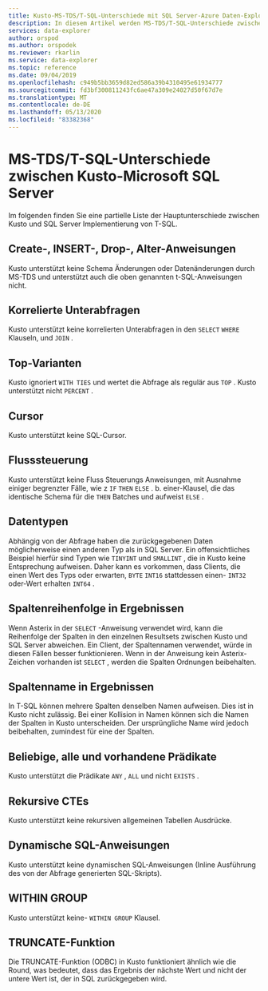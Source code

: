 ```yaml
---
title: Kusto-MS-TDS/T-SQL-Unterschiede mit SQL Server-Azure Daten-Explorer
description: In diesem Artikel werden MS-TDS/T-SQL-Unterschiede zwischen Kusto-Microsoft SQL Server in Azure Daten-Explorer beschrieben.
services: data-explorer
author: orspod
ms.author: orspodek
ms.reviewer: rkarlin
ms.service: data-explorer
ms.topic: reference
ms.date: 09/04/2019
ms.openlocfilehash: c949b5bb3659d82ed586a39b4310495e61934777
ms.sourcegitcommit: fd3bf300811243fc6ae47a309e24027d50f67d7e
ms.translationtype: MT
ms.contentlocale: de-DE
ms.lasthandoff: 05/13/2020
ms.locfileid: "83382368"
---
```

# <a name="ms-tdst-sql-differences-between-kusto-microsoft-sql-server"></a>MS-TDS/T-SQL-Unterschiede zwischen Kusto-Microsoft SQL Server

Im folgenden finden Sie eine partielle Liste der Hauptunterschiede zwischen Kusto und SQL Server Implementierung von T-SQL.

## <a name="create-insert-drop-alter-statements"></a>Create-, INSERT-, Drop-, Alter-Anweisungen

Kusto unterstützt keine Schema Änderungen oder Datenänderungen durch MS-TDS und unterstützt auch die oben genannten t-SQL-Anweisungen nicht.

## <a name="correlated-sub-queries"></a>Korrelierte Unterabfragen

Kusto unterstützt keine korrelierten Unterabfragen in den `SELECT` `WHERE` Klauseln, und `JOIN` .

## <a name="top-flavors"></a>Top-Varianten

Kusto ignoriert `WITH TIES` und wertet die Abfrage als regulär aus `TOP` .
Kusto unterstützt nicht `PERCENT` .

## <a name="cursors"></a>Cursor

Kusto unterstützt keine SQL-Cursor.

## <a name="flow-control"></a>Flusssteuerung

Kusto unterstützt keine Fluss Steuerungs Anweisungen, mit Ausnahme einiger begrenzter Fälle, wie z `IF` `THEN` `ELSE` . b. einer-Klausel, die das identische Schema für die `THEN` Batches und aufweist `ELSE` .

## <a name="data-types"></a>Datentypen

Abhängig von der Abfrage haben die zurückgegebenen Daten möglicherweise einen anderen Typ als in SQL Server.
Ein offensichtliches Beispiel hierfür sind Typen wie `TINYINT` und `SMALLINT` , die in Kusto keine Entsprechung aufweisen. Daher kann es vorkommen, dass Clients, die einen Wert des Typs oder erwarten, `BYTE` `INT16` stattdessen einen- `INT32` oder-Wert erhalten `INT64` .

## <a name="column-order-in-results"></a>Spaltenreihenfolge in Ergebnissen

Wenn Asterix in der `SELECT` -Anweisung verwendet wird, kann die Reihenfolge der Spalten in den einzelnen Resultsets zwischen Kusto und SQL Server abweichen. Ein Client, der Spaltennamen verwendet, würde in diesen Fällen besser funktionieren.
Wenn in der Anweisung kein Asterix-Zeichen vorhanden ist `SELECT` , werden die Spalten Ordnungen beibehalten.

## <a name="columns-name-in-results"></a>Spaltenname in Ergebnissen

In T-SQL können mehrere Spalten denselben Namen aufweisen. Dies ist in Kusto nicht zulässig.
Bei einer Kollision in Namen können sich die Namen der Spalten in Kusto unterscheiden.
Der ursprüngliche Name wird jedoch beibehalten, zumindest für eine der Spalten.

## <a name="any-all-and-exists-predicates"></a>Beliebige, alle und vorhandene Prädikate

Kusto unterstützt die Prädikate `ANY` , `ALL` und nicht `EXISTS` .

## <a name="recursive-ctes"></a>Rekursive CTEs

Kusto unterstützt keine rekursiven allgemeinen Tabellen Ausdrücke.

## <a name="dynamic-sql"></a>Dynamische SQL-Anweisungen

Kusto unterstützt keine dynamischen SQL-Anweisungen (Inline Ausführung des von der Abfrage generierten SQL-Skripts).

## <a name="within-group"></a>WITHIN GROUP

Kusto unterstützt keine- `WITHIN GROUP` Klausel.

## <a name="truncate-function"></a>TRUNCATE-Funktion

Die TRUNCATE-Funktion (ODBC) in Kusto funktioniert ähnlich wie die Round, was bedeutet, dass das Ergebnis der nächste Wert und nicht der untere Wert ist, der in SQL zurückgegeben wird.